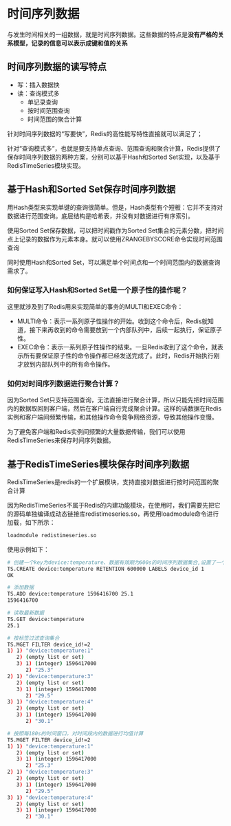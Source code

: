 # 时间序列数据

与发生时间相关的一组数据，就是时间序列数据。这些数据的特点是**没有严格的关系模型，记录的信息可以表示成键和值的关系**

## 时间序列数据的读写特点

- 写：插入数据快
- 读：查询模式多
  - 单记录查询
  - 按时间范围查询
  - 时间范围的聚合计算

针对时间序列数据的“写要快”，Redis的高性能写特性直接就可以满足了；

针对“查询模式多”，也就是要支持单点查询、范围查询和聚合计算，Redis提供了保存时间序列数据的两种方案，分别可以基于Hash和Sorted Set实现，以及基于RedisTimeSeries模块实现。

## 基于Hash和Sorted Set保存时间序列数据

用Hash类型来实现单键的查询很简单。但是，Hash类型有个短板：它并不支持对数据进行范围查询。底层结构是哈希表，并没有对数据进行有序索引。

使用Sorted Set保存数据，可以把时间戳作为Sorted Set集合的元素分数，把时间点上记录的数据作为元素本身。就可以使用ZRANGEBYSCORE命令实现时间范围查询

同时使用Hash和Sorted Set，可以满足单个时间点和一个时间范围内的数据查询需求了。

### 如何保证写入Hash和Sorted Set是一个原子性的操作呢？

这里就涉及到了Redis用来实现简单的事务的MULTI和EXEC命令：

- MULTI命令：表示一系列原子性操作的开始。收到这个命令后，Redis就知道，接下来再收到的命令需要放到一个内部队列中，后续一起执行，保证原子性。
- EXEC命令：表示一系列原子性操作的结束。一旦Redis收到了这个命令，就表示所有要保证原子性的命令操作都已经发送完成了。此时，Redis开始执行刚才放到内部队列中的所有命令操作。

### 如何对时间序列数据进行聚合计算？

因为Sorted Set只支持范围查询，无法直接进行聚合计算，所以只能先把时间范围内的数据取回到客户端，然后在客户端自行完成聚合计算。这样的话数据在Redis实例和客户端间频繁传输，和其他操作命令竞争网络资源，导致其他操作变慢。

为了避免客户端和Redis实例间频繁的大量数据传输，我们可以使用RedisTimeSeries来保存时间序列数据。

## 基于RedisTimeSeries模块保存时间序列数据

RedisTimeSeries是redis的一个扩展模块，支持直接对数据进行按时间范围的聚合计算

因为RedisTimeSeries不属于Redis的内建功能模块，在使用时，我们需要先把它的源码单独编译成动态链接库redistimeseries.so，再使用loadmodule命令进行加载，如下所示：

```bash
loadmodule redistimeseries.so
```

使用示例如下：

```bash
# 创建一个key为device:temperature、数据有效期为600s的时间序列数据集合,设置了一个标签属性{device_id:1}
TS.CREATE device:temperature RETENTION 600000 LABELS device_id 1
OK

# 添加数据
TS.ADD device:temperature 1596416700 25.1
1596416700

# 读取最新数据
TS.GET device:temperature 
25.1

# 按标签过滤查询集合
TS.MGET FILTER device_id!=2 
1) 1) "device:temperature:1"
   2) (empty list or set)
   3) 1) (integer) 1596417000
      2) "25.3"
2) 1) "device:temperature:3"
   2) (empty list or set)
   3) 1) (integer) 1596417000
      2) "29.5"
3) 1) "device:temperature:4"
   2) (empty list or set)
   3) 1) (integer) 1596417000
      2) "30.1"

# 按照每180s的时间窗口，对时间段内的数据进行均值计算
TS.MGET FILTER device_id!=2 
1) 1) "device:temperature:1"
   2) (empty list or set)
   3) 1) (integer) 1596417000
      2) "25.3"
2) 1) "device:temperature:3"
   2) (empty list or set)
   3) 1) (integer) 1596417000
      2) "29.5"
3) 1) "device:temperature:4"
   2) (empty list or set)
   3) 1) (integer) 1596417000
      2) "30.1"
```
